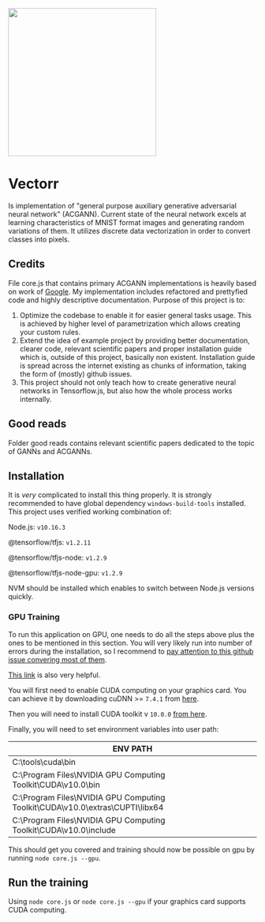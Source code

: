 <img src="https://i.postimg.cc/fTWtcmj2/tools.png" width="300">

# Vectorr
Is implementation of "general purpose auxiliary generative adversarial neural network" (ACGANN). Current state of the neural network excels at learning characteristics of MNIST format images and generating random variations of them. It utilizes discrete data vectorization in order to convert classes into pixels.
## Credits
File core.js that contains primary ACGANN implementations is heavily based on work of <a href="https://github.com/tensorflow/tfjs-examples/tree/master/mnist-acgan">Google</a>. My implementation includes refactored and prettyfied code and highly descriptive documentation. Purpose of this project is to:

1. Optimize the codebase to enable it for easier general tasks usage. This is achieved by higher level of parametrization which allows creating your custom rules.
2. Extend the idea of example project by providing better documentation, clearer code, relevant scientific papers and proper installation guide which is, outside of this project, basically non existent. Installation guide is spread across the internet existing as chunks of information, taking the form of (mostly) github issues.
3. This project should not only teach how to create generative neural networks in Tensorflow.js, but also how the whole process works internally.
## Good reads
Folder good reads contains relevant scientific papers dedicated to the topic of GANNs and ACGANNs.
## Installation
It is *very* complicated to install this thing properly. It is strongly recommended to have global dependency `windows-build-tools` installed. This project uses verified working combination of:

Node.js: `v10.16.3`

@tensorflow/tfjs: `v1.2.11`

@tensorflow/tfjs-node: `v1.2.9`

@tensorflow/tfjs-node-gpu: `v1.2.9`

NVM should be installed which enables to switch between Node.js versions quickly.

### GPU Training
To run this application on GPU, one needs to do all the steps above plus the ones to be mentioned in this section. You will very likely run into number of errors during the installation, so I recommend to <a href="https://github.com/tensorflow/tfjs/issues/2003">pay attention to this github issue convering most of them</a>.

<a href="https://www.tensorflow.org/install/gpu#windows_setup">This link</a> is also very helpful.

You will first need to enable CUDA computing on your graphics card. You can achieve it by downloading cuDNN >= `7.4.1` from <a href="https://developer.nvidia.com/rdp/cudnn-download">here</a>.

Then you will need to install CUDA toolkit v `10.0.0` <a href="https://developer.nvidia.com/cuda-downloads">from here</a>.

Finally, you will need to set environment variables into user path:

| ENV PATH |
| ---------- |
| C:\tools\cuda\bin |
| C:\Program Files\NVIDIA GPU Computing Toolkit\CUDA\v10.0\bin |
| C:\Program Files\NVIDIA GPU Computing Toolkit\CUDA\v10.0\extras\CUPTI\libx64 |
| C:\Program Files\NVIDIA GPU Computing Toolkit\CUDA\v10.0\include |

This should get you covered and training should now be possible on gpu by running `node core.js --gpu`.
## Run the training
Using `node core.js` or `node core.js --gpu` if your graphics card supports CUDA computing.
